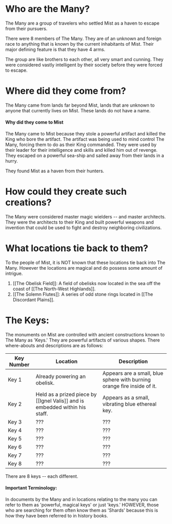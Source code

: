 # Who are the Many?
The Many are a group of travelers who settled Mist as a haven to escape from their pursuers. 

There were 8 members of The Many. They are of an unknown and foreign race to anything that is known by the current inhabitants of Mist. Their major defining feature is that they have 4 arms.

The group are like brothers to each other, all very smart and cunning. They were considered vastly intelligent by their society before they were forced to escape.

# Where did they come from?
The Many came from lands far beyond Mist, lands that are unknown to anyone that currently lives on Mist. These lands do not have a name.
#### Why did they come to Mist
The Many came to Mist because they stole a powerful artifact and killed the King who bore the artifact. The artifact was being used to mind control The Many, forcing them to do as their King commanded. They were used by their leader for their intelligence and skills and killed him out of revenge. They escaped on a powerful sea-ship and sailed away from their lands in a hurry.

They found Mist as a haven from their hunters. 

# How could they create such creations?
The Many were considered master magic wielders -- and master architects. They were the architects to their King and built powerful weapons and invention that could be used to fight and destroy neighboring civilizations. 

# What locations tie back to them?
To the people of Mist, it is NOT known that these locations tie back into The Many. However the locations are magical and do possess some amount of intrigue. 
1. [[The Obelisk Field]]: A field of obelisks now located in the sea off the coast of [[The North-West Highlands]].
2. [[The Solemn Flutes]]: A series of odd stone rings located in [[The Discordant Plains]].

# The Keys:
The monuments on Mist are controlled with ancient constructions known to The Many as 'Keys.' They are powerful artifacts of various shapes. There where-abouts and descriptions are as follows:

| Key Number | Location | Description |
| - | - | - |
| Key 1 | Already powering an obelisk. | Appears are a small, blue sphere with burning orange fire inside of it. |
| Key 2 | Held as a prized piece by [[Ignel Valis]] and is embedded within his staff. | Appears as a small, vibrating blue ethereal key. |
| Key 3 | ??? | ??? |
| Key 4 | ??? | ??? |
| Key 5 | ??? | ??? | 
| Key 6 | ??? | ??? |
| Key 7 | ??? | ??? |
| Key 8 | ??? | ??? |

There are 8 keys -- each different. 

#### Important Terminology:
In documents by the Many and in locations relating to the many you can refer to them as 'powerful, magical keys' or just 'keys.' HOWEVER, those who are searching for them often know them as 'Shards' because this is how they have been referred to in history books.